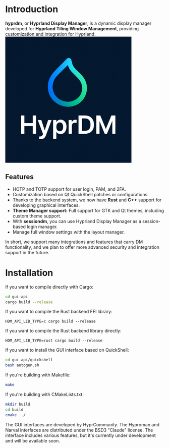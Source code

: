 # Introduction
**hyprdm**, or **Hyprland Display Manager**, is a dynamic display manager developed for **Hyprland Tiling Window Management**, providing customization and integration for Hyprland.
<img src="HyprlandDM.png" alt="HyprlandDM" width="400" height="400"/>


## Features
- HOTP and TOTP support for user login, PAM, and 2FA.
- Customization based on Qt QuickShell patches or configurations.
- Thanks to the backend system, we now have **Rust** and **C++** support for developing graphical interfaces.
- **Theme Manager support:** Full support for GTK and Qt themes, including custom theme support.
- With **sessiondm**, you can use Hyprland Display Manager as a session-based login manager.
- Manage full window settings with the layout manager.

In short, we support many integrations and features that carry DM functionality, and we plan to offer more advanced security and integration support in the future.

# Installation

If you want to compile directly with Cargo:

```bash
cd gui-api
cargo build --release
```
If you want to compile the Rust backend FFI library:
```
HDM_API_LIB_TYPE=c cargo build --release
```
If you want to compile the Rust backend library directly:
```
HDM_API_LIB_TYPE=rust cargo build --release
```
If you want to install the GUI interface based on QuickShell:

```bash
cd gui-api/quickshell
bash autogen.sh
````

If you're building with Makefile:

```bash
make
```

If you're building with CMakeLists.txt:

```bash
mkdir build
cd build
cmake ../
```

The GUI interfaces are developed by HyprCommunity. The Hyproman and Narval interfaces are distributed under the BSD3 "Claude" license. The interface includes various features, but it's currently under development and will be available soon.

